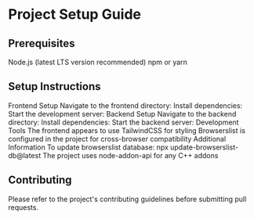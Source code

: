 # Project Setup Guide
## Prerequisites
Node.js (latest LTS version recommended)
npm or yarn
## Setup Instructions
Frontend Setup
Navigate to the frontend directory:
Install dependencies:
Start the development server:
Backend Setup
Navigate to the backend directory:
Install dependencies:
Start the backend server:
Development Tools
The frontend appears to use TailwindCSS for styling
Browserslist is configured in the project for cross-browser compatibility
Additional Information
To update browserslist database: npx update-browserslist-db@latest
The project uses node-addon-api for any C++ addons
## Contributing
Please refer to the project's contributing guidelines before submitting pull requests.
